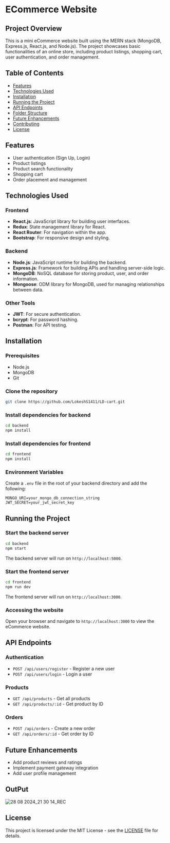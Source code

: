 # ECommerce Website

## Project Overview
This is a mini eCommerce website built using the MERN stack (MongoDB, Express.js, React.js, and Node.js). The project showcases basic functionalities of an online store, including product listings, shopping cart, user authentication, and order management.

## Table of Contents
- [Features](#features)
- [Technologies Used](#technologies-used)
- [Installation](#installation)
- [Running the Project](#running-the-project)
- [API Endpoints](#api-endpoints)
- [Folder Structure](#folder-structure)
- [Future Enhancements](#future-enhancements)
- [Contributing](#contributing)
- [License](#license)

## Features
- User authentication (Sign Up, Login)
- Product listings
- Product search functionality
- Shopping cart
- Order placement and management

## Technologies Used

### Frontend
- **React.js**: JavaScript library for building user interfaces.
- **Redux**: State management library for React.
- **React Router**: For navigation within the app.
- **Bootstrap**: For responsive design and styling.

### Backend
- **Node.js**: JavaScript runtime for building the backend.
- **Express.js**: Framework for building APIs and handling server-side logic.
- **MongoDB**: NoSQL database for storing product, user, and order information.
- **Mongoose**: ODM library for MongoDB, used for managing relationships between data.

### Other Tools
- **JWT**: For secure authentication.
- **bcrypt**: For password hashing.
- **Postman**: For API testing.

## Installation

### Prerequisites
- Node.js
- MongoDB
- Git

### Clone the repository
```bash
git clone https://github.com/LokeshS1411/LD-cart.git

```

### Install dependencies for backend
```bash
cd backend
npm install
```

### Install dependencies for frontend
```bash
cd frontend
npm install
```

### Environment Variables
Create a `.env` file in the root of your backend directory and add the following:
```
MONGO_URI=your_mongo_db_connection_string
JWT_SECRET=your_jwt_secret_key
```

## Running the Project

### Start the backend server
```bash
cd backend
npm start
```
The backend server will run on `http://localhost:5000`.

### Start the frontend server
```bash
cd frontend
npm run dev
```
The frontend server will run on `http://localhost:3000`.

### Accessing the website
Open your browser and navigate to `http://localhost:3000` to view the eCommerce website.

## API Endpoints

### Authentication
- `POST /api/users/register` - Register a new user
- `POST /api/users/login` - Login a user

### Products
- `GET /api/products` - Get all products
- `GET /api/products/:id` - Get product by ID

### Orders
- `POST /api/orders` - Create a new order
- `GET /api/orders/:id` - Get order by ID

## Future Enhancements
- Add product reviews and ratings
- Implement payment gateway integration
- Add user profile management

##  OutPut
![28 08 2024_21 30 14_REC](https://github.com/user-attachments/assets/b3343d98-1a64-4339-8deb-1ef48eb3d05d)

## License
This project is licensed under the MIT License - see the [LICENSE](LICENSE) file for details.
